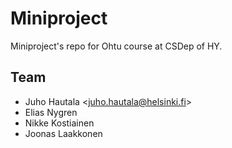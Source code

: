 # Miniproject

Miniproject's repo for Ohtu course at CSDep of HY.

## Team

* Juho Hautala <[juho.hautala@helsinki.fi][juhomail]>
* Elias Nygren
* Nikke Kostiainen
* Joonas Laakkonen

[juhomail]: mailto:juho.hautal@helsinki.fi
